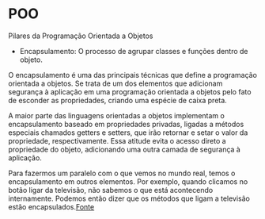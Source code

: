 # POO

Pilares da Programação Orientada a Objetos

- Encapsulamento: O processo de agrupar classes e funções dentro de objeto.

O encapsulamento é uma das principais técnicas que define a programação orientada a objetos. Se trata de um dos elementos que adicionam segurança à aplicação em uma programação orientada a objetos pelo fato de esconder as propriedades, criando uma espécie de caixa preta.

A maior parte das linguagens orientadas a objetos implementam o encapsulamento baseado em propriedades privadas, ligadas a métodos especiais chamados getters e setters, que irão retornar e setar o valor da propriedade, respectivamente. Essa atitude evita o acesso direto a propriedade do objeto, adicionando uma outra camada de segurança à aplicação.

Para fazermos um paralelo com o que vemos no mundo real, temos o encapsulamento em outros elementos. Por exemplo, quando clicamos no botão ligar da televisão, não sabemos o que está acontecendo internamente. Podemos então dizer que os métodos que ligam a televisão estão encapsulados.[Fonte](https://www.devmedia.com.br/os-4-pilares-da-programacao-orientada-a-objetos/9264)